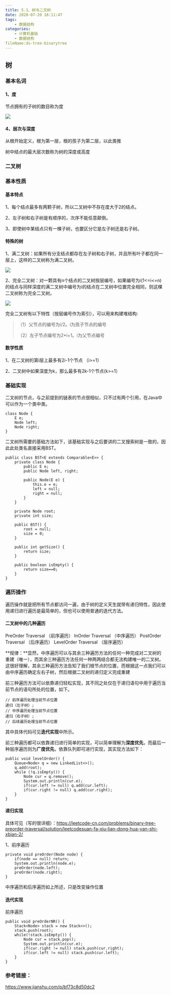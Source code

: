```yaml
---
title: 5.1、树与二叉树
date: 2020-07-20 16:11:47
tags:
	- 数据结构
categories:
	- 计算机基础
	- 数据结构
fileName:ds-tree-binarytree
---
```


## 树

### 基本名词

#### 1、度

节点拥有的子树的数目称为度

![](5.1、树与二叉树/度.png)

#### 4、层次与深度

从根开始定义，根为第一层，根的孩子为第二层，以此类推

树中结点的最大层次数称为树的深度或高度

### 二叉树

### 基本性质

#### 基本特点

1、每个结点最多有两颗子树，所以二叉树中不存在度大于2的结点。

2、左子树和右子树是有顺序的，次序不能任意颠倒。

3、即使树中某结点只有一棵子树，也要区分它是左子树还是右子树。

#### 特殊的树

1、满二叉树：如果所有分支结点都存在左子树和右子树，并且所有叶子都在同一层上，这样的二叉树称为满二叉树。

![](5.1、树与二叉树/满二叉树.png)

2、完全二叉树：对一颗具有n个结点的二叉树按层编号，如果编号为i(1<=i<=n)的结点与同样深度的满二叉树中编号为i的结点在二叉树中位置完全相同，则这棵二叉树称为完全二叉树。

![](5.1、树与二叉树/完全二叉树.png)

完全二叉树有以下特性（按层编号作为索引），可以用来构建堆结构:

>（1）父节点的编号为i/2。i为孩子节点的编号
>
>（2）左子节点编号为2*i+1。i为父节点编号

#### 数学性质

1、在二叉树的第i层上最多有2i-1个节点 （i>=1）

2、二叉树中如果深度为k，那么最多有2k-1个节点(k>=1）



### 基础实现

二叉树的节点，与之前提到的链表的节点很相似，只不过有两个引用，在Java中可以作为一个类中类。

```
class Node {
	E e;
	Node left;
	Node right;
}
```

二叉树所需要的基础方法如下，该基础实现与之后要讲的二叉搜索树是一致的，因此此处类名直接采用BST。

```
public class BST<E extends Comparable<E>> {
    private class Node {
        public E e;
        public Node left, right;

        public Node(E e) {
            this.e = e;
            left = null;
            right = null;
        }
    }

    private Node root;
    private int size;

    public BST() {
        root = null;
        size = 0;
    }

    public int getSize() {
        return size;
    }

    public boolean isEmpty() {
        return size==0;
    }
}
```



### 遍历操作

遍历操作就是把所有节点都访问一遍，由于树的定义天生就带有递归特性，因此使用递归进行遍历是最简单的，但也可以使用普通的迭代方法。

#### 二叉树中的几种遍历

PreOrder Traversal （前序遍历）
InOrder Traversal	（中序遍历）
PostOrder Traversal	（后序遍历）
LevelOrder Traversal	（层序遍历）

**规律：**显然，中序遍历可以与其余三种遍历方法的任何一种完成对二叉树的重建（唯一），而其余三种遍历方法任何一种两两结合都无法构建唯一的二叉树。
这很好理解，其余三种遍历方法告知了我们根节点的位置，而根据这一点我们可以由中序遍历确定左右子树，然后根据二叉树的递归定义完成重建



前三种遍历方法可以依靠递归轻松实现，其不同之处仅在于递归语句中用于遍历当前节点的语句所处的位置，如下。

```
// 前序遍历处理当前节点位置
递归（左子树）;
// 中序遍历处理当前节点位置
递归（右子树）;
// 后续遍历处理当前节点位置
```

其中具体代码可见**迭代实现**中所示。



前三种遍历都可以依靠递归进行简单的实现，可以简单理解为**深度优先**，而最后一种层序遍历则为**广度优先**，依靠队列即可进行实现，其实现方法如下：

```
public void levelOrder() {
    Queue<Node> q = new LinkedList<>();
    q.add(root);
    while (!q.isEmpty()) {
        Node cur = q.remove();
        System.out.println(cur.e);
        if(cur.left != null) q.add(cur.left);
        if(cur.right != null) q.add(cur.right);
    }
}
```



#### 递归实现

具体可见（写的很详细）：https://leetcode-cn.com/problems/binary-tree-preorder-traversal/solution/leetcodesuan-fa-xiu-lian-dong-hua-yan-shi-xbian-2/

1、前序遍历

```
private void preOrder(Node node) {
    if(node == null) return;
    System.out.println(node.e);
    preOrder(node.left);
    preOrder(node.right);
}
```

中序遍历和后序遍历如上所述，只是改变操作位置



#### 迭代实现

前序遍历

```
public void preOrderNR() {
    Stack<Node> stack = new Stack<>();
    stack.push(root);
    while(!stack.isEmpty()) {
        Node cur = stack.pop();
        System.out.println(cur.e);
        if(cur.right != null) stack.push(cur.right);
        if(cur.left != null) stack.push(cur.left);
    }
}
```





### 参考链接：

https://www.jianshu.com/p/bf73c8d50dc2